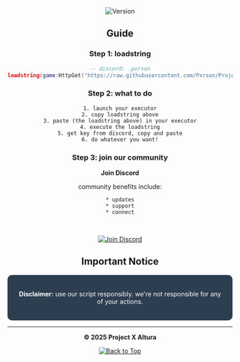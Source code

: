 <div align="center">
  <img src="https://img.shields.io/badge/Version-v3.5-blue?style=for-the-badge&logo=semver&logoColor=white&labelColor=000000" alt="Version"/>
</div>

<div align="center">

## Guide
### Step 1: loadstring

```lua
-- discord: .pxrson
loadstring(game:HttpGet("https://raw.githubusercontent.com/Pxrson/Project-X-Altura/refs/heads/main/project/Main.lua", true))()
````

### Step 2: what to do
```
1. launch your executor
2. copy loadstring above
3. paste (the loadstring above) in your executor
4. execute the loadstring
5. get key from discord, copy and paste
6. do whatever you want!
```

### Step 3: join our community

<div align="center">

**Join Discord**

community benefits include:
```
* updates
* support
* connect
```

<br/>

[![Join Discord](https://img.shields.io/badge/JOIN_NOW-5865F2?style=for-the-badge\&logo=discord\&logoColor=white\&labelColor=000000)](https://discord.gg/tAA9bzYyBx)

</div>

## Important Notice

<div align="center" style="background-color: #2c3e50; border-radius: 10px; color: white; padding: 20px; max-width: 600px; margin: auto;">

**Disclaimer:** use our script responsibly. we're not responsible for any of your actions.

</div>

---

<p><strong>&copy; 2025 Project X Altura</strong></p>

[![Back to Top](https://img.shields.io/badge/Back_to_Top-%E2%86%91-5865F2?style=for-the-badge\&labelColor=000000)](#top)

</div>
